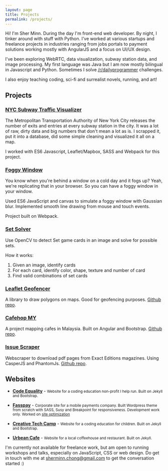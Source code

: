 ```yaml
---
layout: page
title: Projects
permalink: /projects/
---
```


Hi! I'm Sher Minn. During the day I'm front-end web developer. By night, I tinker around with stuff with Python. I've worked at various startups and freelance projects in industries ranging from jobs portals to payment solutions working mostly with AngularJS and a focus on UI/UX design.

I've been exploring WebRTC, data visualization, subway station data, and image processing. My first language was Java but I am now mostly bilingual in Javascript and Python. Sometimes I solve [/r/dailyprogrammer](https://www.reddit.com/r/dailyprogrammer/) challenges.

I also enjoy teaching coding, sci-fi and surrealist novels, running, and art!


## Projects

### __[NYC Subway Traffic Visualizer](http://piratefsh.github.io/mta-maps/public/)__

The Metropolitan Transportation Authority of New York City releases the number of exits and entries at every subway station in the city. It was a lot of raw, dirty data and big numbers that don't mean a lot as is. I scrapped it, put it into a database, did some simple cleaning and visualized it all on a map. 

I worked with ES6 Javascript, Leaflet/Mapbox, SASS and Webpack for this project.

### __[Foggy Window](http://piratefsh.github.io/foggy-window/public/)__

You know when you're behind a window on a cold day and it fogs up? Yeah, we're replicating that in your browser. So you can have a foggy window in your window.

Used ES6 JavaScript and canvas to simulate a foggy window with Gaussian blur. Implemented smooth line drawing from mouse and touch events.

Project built on Webpack.

### __[Set Solver](https://github.com/piratefsh/set-solver)__

Use OpenCV to detect Set game cards in an image and solve for possible sets. 

How it works:

1. Given an image, identify cards
2. For each card, identify color, shape, texture and number of card
3. Find valid combinations of set cards

### __[Leaflet Geofencer](http://piratefsh.github.io/leaflet.geofencer)__ 

A library to draw polygons on maps. Good for geofencing purposes. <a href="https://github.com/piratefsh/leaflet.geofencer">Github repo</a>.

### __[Cafehop MY](http://cafehop.my)__ 

A project mapping cafes in Malaysia. Built on Angular and Bootstrap. <a href="https://github.com/CafehopMY/cafehopmy.github.io">Github repo</a>.

### __[Issue Scraper](https://github.com/piratefsh/exactedition-issue-scaper)__ 

Webscraper to download pdf pages from Exact Editions magazines. Using CasperJS and PhantomJs. <a href="https://github.com/piratefsh/exactedition-issue-scaper">Github repo</a>.

## Websites
* __[Code Equality](http://codeequality.org)__ - <small>Website for a coding education non-profit I help run. Built on Jekyll and Bootstrap.</small>

* __[Fasspay](http://fasspay.com)__ - <small>Corporate site for a mobile payments company. Built Wordpress theme from scratch with SASS, Susy and Breakpoint for responsiveness. Development work only. Worked on [site optimization](/projects/2015/01/23/site-optimizations.html)</small>

* __[Creative Tech Camp](http://creativetechcamp.com)__ - <small>Website for a coding education for children. Built on Jekyll and Bootstrap.</small>

* __[Urbean Cafe](http://urbeankl.github.io/)__ - <small>Website for a local coffeehouse and restaurant. Built on Jekyll.</small>


I'm currently not available for freelance work, but am open to running workshops and talks, especially on JavaScript, CSS or web design. Do get in touch with me at [sherminn.chong@gmail.com](mailto:sherminn.chong@gmail.com) to get the conversation started :)
